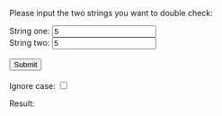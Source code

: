 <p>
    Please input the two strings you want to double check:
</p>


String one: <input type="text" name="string1" value="5" id="string1">
<br>
String two: <input type="text" name="string2" value="5" id="string2">
<br>
<br>
<input id="submitButton" type="submit" value="Submit" onclick="checkStrings()">
<br>
<br>
Ignore case: <input id="ignoreCaseCheckBox" type="checkbox">

<p id="output">Result: </p>

<script>
    function checkStrings() {
        var string1 = document.getElementById("string1").value;
        var string2 = document.getElementById("string2").value;
        var ignoreCase = document.getElementById("ignoreCaseCheckBox").checked;
        console.log(ignoreCase);

        if(ignoreCase){
            console.log("ignoreCase true");
            string1 = string1.toUpperCase();
            string2 = string2.toUpperCase();
        }

        if(string1 === string2) {
            document.getElementById("output").innerHTML = "Result: both strings are the same";
        } else {
            document.getElementById("output").innerHTML = "Result: the strings are not the same";
        }
    }
</script>
